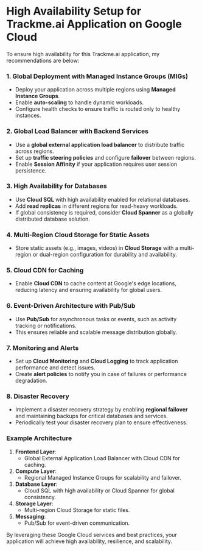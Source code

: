 # High Availability Setup for Trackme.ai Application on Google Cloud

To ensure high availability for this Trackme.ai application, my recommendations are below:

### 1. Global Deployment with Managed Instance Groups (MIGs)
- Deploy your application across multiple regions using **Managed Instance Groups**.
- Enable **auto-scaling** to handle dynamic workloads.
- Configure health checks to ensure traffic is routed only to healthy instances.

### 2. Global Load Balancer with Backend Services
- Use a **global external application load balancer** to distribute traffic across regions.
- Set up **traffic steering policies** and configure **failover** between regions.
- Enable **Session Affinity** if your application requires user session persistence.

### 3. High Availability for Databases
- Use **Cloud SQL** with high availability enabled for relational databases.
- Add **read replicas** in different regions for read-heavy workloads.
- If global consistency is required, consider **Cloud Spanner** as a globally distributed database solution.

### 4. Multi-Region Cloud Storage for Static Assets
- Store static assets (e.g., images, videos) in **Cloud Storage** with a multi-region or dual-region configuration for durability and availability.

### 5. Cloud CDN for Caching
- Enable **Cloud CDN** to cache content at Google's edge locations, reducing latency and ensuring availability for global users.

### 6. Event-Driven Architecture with Pub/Sub
- Use **Pub/Sub** for asynchronous tasks or events, such as activity tracking or notifications.
- This ensures reliable and scalable message distribution globally.

### 7. Monitoring and Alerts
- Set up **Cloud Monitoring** and **Cloud Logging** to track application performance and detect issues.
- Create **alert policies** to notify you in case of failures or performance degradation.

### 8. Disaster Recovery
- Implement a disaster recovery strategy by enabling **regional failover** and maintaining backups for critical databases and services.
- Periodically test your disaster recovery plan to ensure effectiveness.

### Example Architecture
1. **Frontend Layer**:
   - Global External Application Load Balancer with Cloud CDN for caching.
2. **Compute Layer**:
   - Regional Managed Instance Groups for scalability and failover.
3. **Database Layer**:
   - Cloud SQL with high availability or Cloud Spanner for global consistency.
4. **Storage Layer**:
   - Multi-region Cloud Storage for static files.
5. **Messaging**:
   - Pub/Sub for event-driven communication.

By leveraging these Google Cloud services and best practices, your application will achieve high availability, resilience, and scalability.
